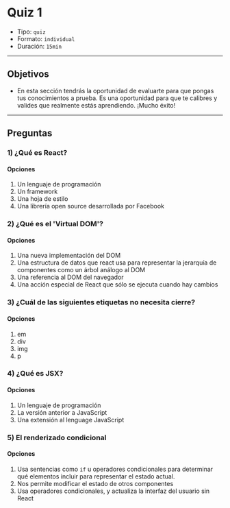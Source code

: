 # Quiz 1

- Tipo: `quiz`
- Formato: `individual`
- Duración: `15min`

***

## Objetivos

- En esta sección tendrás la oportunidad de evaluarte para que pongas tus
  conocimientos a prueba. Es una oportunidad para que te calibres y valides que
  realmente estás aprendiendo. ¡Mucho éxito!

***

## Preguntas

### 1) ¿Qué es React?

#### Opciones

1. Un lenguaje de programación
2. Un framework
3. Una hoja de estilo
4. Una librería open source desarrollada por Facebook

<solution style="display:none;">4</solution>

### 2) ¿Qué es el 'Virtual DOM'?

#### Opciones

1. Una nueva implementación del DOM
2. Una estructura de datos que react usa para representar la jerarquía de
   componentes como un árbol análogo al DOM
3. Una referencia al DOM del navegador
4. Una acción especial de React que sólo se ejecuta cuando hay cambios

<solution style="display:none;">2</solution>

### 3) ¿Cuál de las siguientes etiquetas no necesita cierre?

#### Opciones

1. em
2. div
3. img
4. p

<solution style="display:none;">3</solution>

### 4) ¿Qué es JSX?

#### Opciones

1. Un lenguaje de programación
2. La versión anterior a JavaScript
3. Una extensión al lenguage JavaScript

<solution style="display:none;">3</solution>

### 5) El renderizado condicional

#### Opciones

1. Usa sentencias como `if` u operadores condicionales para determinar qué
   elementos incluir para representar el estado actual.
2. Nos permite modificar el estado de otros componentes
3. Usa operadores condicionales, y actualiza la interfaz del usuario sin React

<solution style="display:none;">1</solution>
